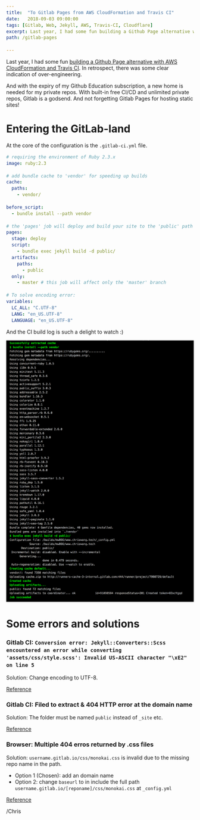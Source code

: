 ```yaml
---
title:  "To Gitlab Pages from AWS CloudFormation and Travis CI"
date:   2018-09-03 09:00:00
tags: [Gitlab, Web, Jekyll, AWS, Travis-CI, Cloudflare]
excerpt: Last year, I had some fun building a Github Page alternative with AWS CloudFormation and Travis CI. In retrospect, there was some clear indication of over-engineering...
path: /gitlab-pages

---
```




Last year, I had some fun [building a Github Page alternative with AWS CloudFormation and Travis CI](https://chriswang.tech/2017/building-github-pages-alternative/). In retrospect, there was some clear indication of over-engineering. 

And with the expiry of my Github Education subscription, a new home is needed for my private repos. With built-in free CI/CD and unlimited private repos, Gitlab is a godsend. And not forgetting Gitlab Pages for hosting static sites!

# Entering the GitLab-land

At the core of the configuration is the `.gitlab-ci.yml` file.

```yml
# requiring the environment of Ruby 2.3.x
image: ruby:2.3

# add bundle cache to 'vendor' for speeding up builds
cache:
  paths: 
    - vendor/

before_script:
  - bundle install --path vendor

# the 'pages' job will deploy and build your site to the 'public' path
pages:
  stage: deploy
  script:
    - bundle exec jekyll build -d public/
  artifacts:
    paths:
      - public
  only:
    - master # this job will affect only the 'master' branch

# To solve encoding error:
variables:
  LC_ALL: "C.UTF-8"
  LANG: "en_US.UTF-8"
  LANGUAGE: "en_US.UTF-8"
```

And the CI build log is such a delight to watch :)

![Gitlab Build Message](../images/gitlab-build.png)



# Some errors and solutions


### Gitlab CI: `Conversion error: Jekyll::Converters::Scss encountered an error while converting 'assets/css/style.scss': Invalid US-ASCII character "\xE2" on line 5`

Solution: 
Change encoding to UTF-8.

[Reference](https://github.com/jekyll/jekyll/issues/4268#issuecomment-396165096)


### Gitlab CI: Filed to extract & 404 HTTP error at the domain name

Solution: 
The folder must be named `public` instead of `_site` etc.

[Reference](https://docs.gitlab.com/ce/user/project/pages/getting_started_part_four.html#the-public-directory) 


### Browser: Multiple 404 erros returned by .css files
Solution:
`username.gitlab.io/css/monokai.css` is invalid due to the missing repo name in the path.

* Option 1 (Chosen): add an domain name
* Option 2: change `baseurl` to in include the full path `username.gitlab.io/[reponame]/css/monokai.css` at `_config.yml`

[Reference](https://github.com/jekyll/jekyll/issues/4268#issuecomment-377681274)

/Chris